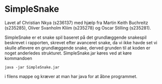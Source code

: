 # SimpleSnake 

Lavet af Christian Nkya (s236137) med hjælp fra Martin Keith Buchreitz (s235285), Oliver Svanholm Kliim (s235278) og Oscar Stilling (s235281).

SimpleSnake er et snake spil baseret på det grundlæggende snakespil beskrevet i rapporten, skrevet efter avanceret snake, da vi ikke havde set vi skulle aflevere en grundlæggende snake, derved grunden til at koden er noget anderledes strukturet.
SimpleSnake.jar køres ved at køre kommandoen

<code>java -jar SimpleSnake.jar</code>

i filens mappe og kræver at man har java for at åbne programmet.
